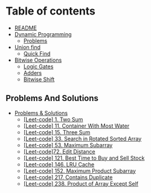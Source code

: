 # Table of contents

* [README](README.md)
* [Dynamic Programming](Algorithms/dp/dynamic-programming.md)
  * [Problems](Algorithms/dp/problems.md)
* [Union find](Algorithms/union\_find/dynamic\_connectivity.md)
  * [Quick Find](Algorithms/union\_find/quick\_find.md)
* [Bitwise Operations](Algorithms/bitwise_operations/introduction.md)
   * [Logic Gates](Algorithms/bitwise_operations/logic_gates.md)
   * [Adders](Algorithms/bitwise_operations/half_and_full_adder.md)
   * [Bitwise Shift](Algorithm/bitwise_operations/left_shift_right_shift.md)

## Problems And Solutions

* [Problems & Solutions](problems-and-solutions/README.md)
  * [\[Leet-code\] 1. Two Sum](problems-and-solutions/leet-code-1/solution.md)
  * [\[Leet-code\] 11. Container With Most Water](problems-and-solutions/leet-code-11/solution.md)
  * [\[Leet-code\] 15. Three Sum](problems-and-solutions/leet-code-15/solution.md)
  * [\[Leet-code\] 33. Search in Rotated Sorted Array](problems-and-solutions/leet-code-33/solution.md)
  * [\[Leet-code\] 53. Maximum Subarray](problems-and-solutions/leet-code-53/solution.md)
  * [\[Leet-code\]72. Edit Distance](problems-and-solutions/leet-code-72/solution.md)
  * [\[Leet-code\] 121. Best Time to Buy and Sell Stock](problems-and-solutions/leet-code-121/solution.md)
  * [\[Leet-code\] 146. LRU Cache](problems-and-solutions/leet-code-146/solution.md)
  * [\[Leet-code\] 152. Maximum Product Subarray](problems-and-solutions/leet-code-152/solution.md)
  * [\[Leet-code\] 217. Contains Duplicate](problems-and-solutions/leet-code-217/solution.md)
  * [\[Leet-code\] 238. Product of Array Except Self](problems-and-solutions/leet-code-238/solution.md)
